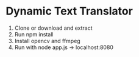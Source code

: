 Dynamic Text Translator 
=======================

1. Clone or download and extract
2. Run npm install
3. Install opencv and ffmpeg
4. Run with node app.js -> localhost:8080

